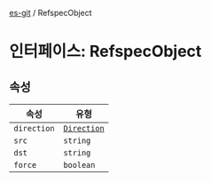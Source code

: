 [es-git](../globals.md) / RefspecObject

# 인터페이스: RefspecObject

## 속성

| 속성 | 유형 |
| ------ | ------ |
| <a id="direction"></a> `direction` | [`Direction`](../type-aliases/Direction.md) |
| <a id="src"></a> `src` | `string` |
| <a id="dst"></a> `dst` | `string` |
| <a id="force"></a> `force` | `boolean` |
